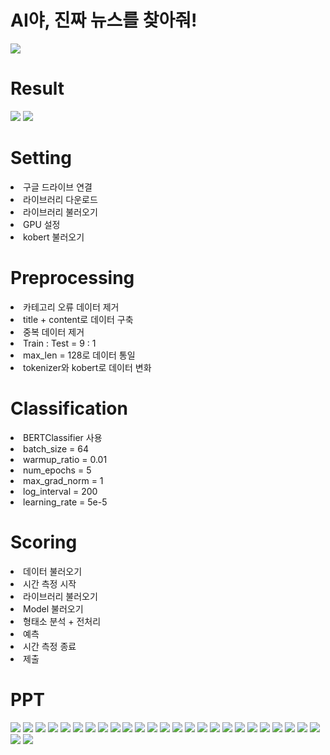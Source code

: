 # AI야, 진짜 뉴스를 찾아줘!

<div>
  <img src="https://user-images.githubusercontent.com/55614265/100062745-73920c00-2e73-11eb-9f3d-9da9b5892b7b.png">
</div>

# Result
<div>
  <img src="https://user-images.githubusercontent.com/55614265/104973768-24aec000-5a39-11eb-93a6-30afa263b3b9.png">
  <img src="https://user-images.githubusercontent.com/55614265/104973764-21b3cf80-5a39-11eb-80b5-3c1e1dff7ea6.png">
</div>

# Setting
<div>
  <li>구글 드라이브 연결</li>
  <li>라이브러리 다운로드</li>
  <li>라이브러리 불러오기</li>
  <li>GPU 설정</li>
  <li>kobert 불러오기</li>
</div>

# Preprocessing
<div>
  <li>카테고리 오류 데이터 제거</li>
  <li>title + content로 데이터 구축</li>
  <li>중복 데이터 제거</li>
  <li>Train : Test = 9 : 1</li>
  <li>max_len = 128로 데이터 통일</li>
  <li>tokenizer와 kobert로 데이터 변화</li>
</div>

# Classification
<div>
  <li>BERTClassifier 사용</li>
  <li>batch_size = 64</li>
  <li>warmup_ratio = 0.01</li>
  <li>num_epochs = 5</li>
  <li>max_grad_norm = 1</li>
  <li>log_interval = 200</li>
  <li>learning_rate =  5e-5</li>
</div>

# Scoring
<div>
  <li>데이터 불러오기</li>
  <li>시간 측정 시작</li>
  <li>라이브러리 불러오기</li>
  <li>Model 불러오기</li>
  <li>형태소 분석 + 전처리</li>
  <li>예측</li>
  <li>시간 측정 종료</li>
  <li>제출</li>
</div>

# PPT
<div>
  <img src="https://user-images.githubusercontent.com/55614265/125189127-93930600-e271-11eb-9a31-4d033b51773a.jpg">
  <img src="https://user-images.githubusercontent.com/55614265/125189131-968df680-e271-11eb-8cf4-c3a5aa5fc332.jpg">
  <img src="https://user-images.githubusercontent.com/55614265/125189133-97bf2380-e271-11eb-93a4-728f27741fe1.jpg">
  <img src="https://user-images.githubusercontent.com/55614265/125189134-9857ba00-e271-11eb-8b81-f2913efc9199.jpg">
  <img src="https://user-images.githubusercontent.com/55614265/125189135-98f05080-e271-11eb-8169-fe8ea1e0cca0.jpg">
  <img src="https://user-images.githubusercontent.com/55614265/125189136-9988e700-e271-11eb-9644-07e8b2fb4811.jpg">
  <img src="https://user-images.githubusercontent.com/55614265/125189138-9a217d80-e271-11eb-8a97-d76292ec3ffe.jpg">
  <img src="https://user-images.githubusercontent.com/55614265/125189139-9aba1400-e271-11eb-9328-c46ed91829a2.jpg">
  <img src="https://user-images.githubusercontent.com/55614265/125189140-9aba1400-e271-11eb-819e-bd2101f97745.jpg">
  <img src="https://user-images.githubusercontent.com/55614265/125189142-9b52aa80-e271-11eb-9e09-ce70a86c88d6.jpg">
  <img src="https://user-images.githubusercontent.com/55614265/125189143-9b52aa80-e271-11eb-8c9a-cd2bab613adb.jpg">
  <img src="https://user-images.githubusercontent.com/55614265/125189144-9beb4100-e271-11eb-8a68-fc45686a7ab5.jpg">
  <img src="https://user-images.githubusercontent.com/55614265/125189145-9c83d780-e271-11eb-969a-38d78689541f.jpg">
  <img src="https://user-images.githubusercontent.com/55614265/125189146-9c83d780-e271-11eb-8513-a9da7d802cf0.jpg">
  <img src="https://user-images.githubusercontent.com/55614265/125189147-9d1c6e00-e271-11eb-9990-7d151ffb8ea7.jpg">
  <img src="https://user-images.githubusercontent.com/55614265/125189148-9d1c6e00-e271-11eb-9289-b067d972ea73.jpg">
  <img src="https://user-images.githubusercontent.com/55614265/125189150-9db50480-e271-11eb-8e14-281b8fa65db2.jpg">
  <img src="https://user-images.githubusercontent.com/55614265/125189151-9db50480-e271-11eb-9297-fa7cb29ef9a2.jpg">
  <img src="https://user-images.githubusercontent.com/55614265/125189152-9e4d9b00-e271-11eb-881b-46a9e2390543.jpg">
  <img src="https://user-images.githubusercontent.com/55614265/125189153-9e4d9b00-e271-11eb-8711-df502cb18b2d.jpg">
  <img src="https://user-images.githubusercontent.com/55614265/125189154-9ee63180-e271-11eb-8b66-dd4508021755.jpg">
  <img src="https://user-images.githubusercontent.com/55614265/125189155-9ee63180-e271-11eb-8b4a-08860b908fcb.jpg">
  <img src="https://user-images.githubusercontent.com/55614265/125189159-9f7ec800-e271-11eb-93a1-419a5d46af49.jpg">
  <img src="https://user-images.githubusercontent.com/55614265/125189160-a0175e80-e271-11eb-85e3-1a63fe782095.jpg">
  <img src="https://user-images.githubusercontent.com/55614265/125189161-a0175e80-e271-11eb-8f43-6da834ecb8e1.jpg">
  <img src="https://user-images.githubusercontent.com/55614265/125189162-a0aff500-e271-11eb-930f-b9ad5ccd5847.jpg">
  <img src="https://user-images.githubusercontent.com/55614265/125189163-a0aff500-e271-11eb-815e-d9e72f71dde6.jpg">
</div>
